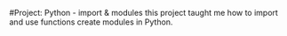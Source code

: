 #Project:  Python - import & modules
this project taught me how to import and use functions create
modules in Python.
